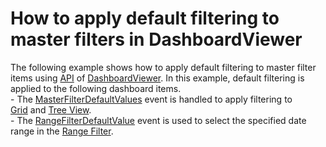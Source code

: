 # How to apply default filtering to master filters in DashboardViewer


The following example shows how to apply default filtering to master filter items using <a href="https://documentation.devexpress.com/#Dashboard/DevExpressDashboardWinDashboardViewerMembersTopicAll">API</a> of <a href="https://documentation.devexpress.com/#Dashboard/clsDevExpressDashboardWinDashboardViewertopic">DashboardViewer</a>. In this example, default filtering is applied to the following dashboard items.<br>- The <a href="https://documentation.devexpress.com/#Dashboard/DevExpressDashboardWinDashboardViewer_MasterFilterDefaultValuestopic">MasterFilterDefaultValues</a> event is handled to apply filtering to <a href="https://documentation.devexpress.com/#Dashboard/CustomDocument15150">Grid</a> and <a href="https://documentation.devexpress.com/#Dashboard/CustomDocument17659">Tree View</a>.<br>- The <a href="https://documentation.devexpress.com/#Dashboard/DevExpressDashboardWinDashboardViewer_RangeFilterDefaultValuetopic">RangeFilterDefaultValue</a> event is used to select the specified date range in the <a href="https://documentation.devexpress.com/#Dashboard/CustomDocument15265">Range Filter</a>.

<br/>


